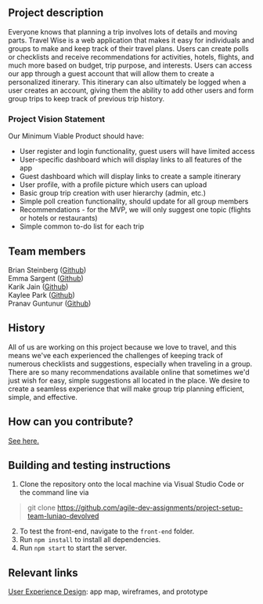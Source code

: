 ## Project description
Everyone knows that planning a trip involves lots of details and moving parts. Travel Wise is a web application that makes it easy for individuals and groups to make and keep track of their travel plans. Users can create polls or checklists and receive recommendations for activities, hotels, flights, and much more based on budget, trip purpose, and interests. Users can access our app through a guest account that will allow them to create a personalized itinerary. This itinerary can also ultimately be logged when a user creates an account, giving them the ability to add other users and form group trips to keep track of previous trip history.

### Project Vision Statement
Our Minimum Viable Product should have:
* User register and login functionality, guest users will have limited access
* User-specific dashboard which will display links to all features of the app 
* Guest dashboard which will display links to create a sample itinerary 
* User profile, with a profile picture which users can upload
* Basic group trip creation with user hierarchy (admin, etc.)
* Simple poll creation functionality, should update for all group members
* Recommendations - for the MVP, we will only suggest one topic (flights or hotels or restaurants)
* Simple common to-do list for each trip

## Team members
Brian Steinberg ([Github](https://github.com/trumpetintex))    
Emma Sargent ([Github](https://github.com/nut_hut))    
Karik Jain ([Github](https://github.com/kartik57))    
Kaylee Park ([Github](https://github.com/yushin420))   
Pranav Guntunur ([Github](https://github.com/pguntunur))

## History
All of us are working on this project because we love to travel, and this means we've each experienced the challenges of keeping track of numerous checklists and suggestions, especially when traveling in a group. There are so many recommendations available online that sometimes we'd just wish for easy, simple suggestions all located in the place. We desire to create a seamless experience that will make group trip planning efficient, simple, and effective. 

## How can you contribute?
[See here.](CONTRIBUTING.md)

## Building and testing instructions
1. Clone the repository onto the local machine via Visual Studio Code or the command line via
>git clone https://github.com/agile-dev-assignments/project-setup-team-luniao-devolved
2. To test the front-end, navigate to the `front-end` folder.  
3. Run `npm install` to install all dependencies.  
4. Run `npm start` to start the server.  

## Relevant links
[User Experience Design](https://github.com/agile-dev-assignments/user-experience-design-team-luniao-devolved): app map, wireframes, and prototype

